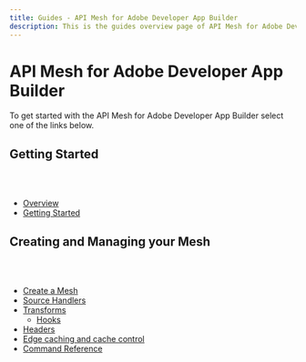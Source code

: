 ```yaml
---
title: Guides - API Mesh for Adobe Developer App Builder
description: This is the guides overview page of API Mesh for Adobe Developer App Builder 
---
```


# API Mesh for Adobe Developer App Builder

To get started with the API Mesh for Adobe Developer App Builder select one of the links below.

## Getting Started

<br></br>

-  [Overview](overview.md)
-  [Getting Started](getting-started.md)

## Creating and Managing your Mesh

<br></br>

-  [Create a Mesh](create-mesh.md)
-  [Source Handlers](source-handlers.md)
-  [Transforms](transforms.md)
   -  [Hooks](hooks.md)
-  [Headers](headers.md)
-  [Edge caching and cache control](cache-control-headers.md)
-  [Command Reference](command-reference.md)
